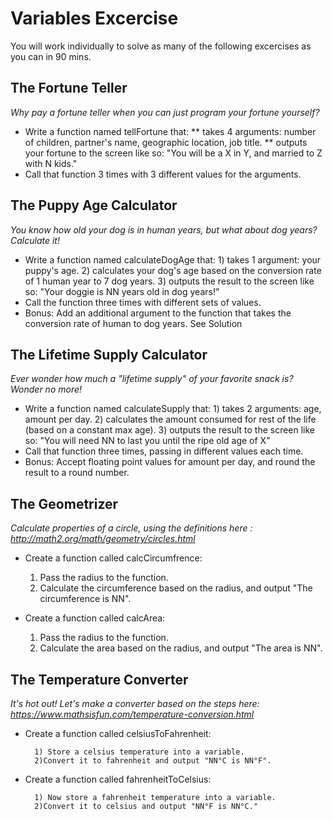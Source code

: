 # Variables Excercise

You will work individually to solve as many of the following excercises as you can in 90 mins. 

## The Fortune Teller

_Why pay a fortune teller when you can just program your fortune yourself?_

* Write a function named tellFortune that:
        ** takes 4 arguments: number of children, partner's name, geographic location, job title.
        ** outputs your fortune to the screen like so: "You will be a X in Y, and married to Z with N kids."
* Call that function 3 times with 3 different values for the arguments.

## The Puppy Age Calculator

_You know how old your dog is in human years, but what about dog years? Calculate it!_

* Write a function named calculateDogAge that:
        1) takes 1 argument: your puppy's age.
        2) calculates your dog's age based on the conversion rate of 1 human year to 7 dog years.
        3) outputs the result to the screen like so: "Your doggie is NN years old in dog years!"
* Call the function three times with different sets of values.
* Bonus: Add an additional argument to the function that takes the conversion rate of human to dog years.
See Solution


## The Lifetime Supply Calculator

_Ever wonder how much a "lifetime supply" of your favorite snack is? Wonder no more!_

* Write a function named calculateSupply that:
        1) takes 2 arguments: age, amount per day.
        2) calculates the amount consumed for rest of the life (based on a constant max age).
        3) outputs the result to the screen like so: "You will need NN to last you until the ripe old age of X"
* Call that function three times, passing in different values each time.
* Bonus: Accept floating point values for amount per day, and round the result to a round number.

## The Geometrizer 

_Calculate properties of a circle, using the definitions here : http://math2.org/math/geometry/circles.html_

* Create a function called calcCircumfrence:

    1) Pass the radius to the function.
    2) Calculate the circumference based on the radius, and output "The circumference is NN".

* Create a function called calcArea:

    1) Pass the radius to the function.
    2) Calculate the area based on the radius, and output "The area is NN".

## The Temperature Converter

_It's hot out! Let's make a converter based on the steps here: https://www.mathsisfun.com/temperature-conversion.html_

* Create a function called celsiusToFahrenheit:

        1) Store a celsius temperature into a variable.
        2)Convert it to fahrenheit and output "NN°C is NN°F".

* Create a function called fahrenheitToCelsius:

        1) Now store a fahrenheit temperature into a variable.
        2)Convert it to celsius and output "NN°F is NN°C."


